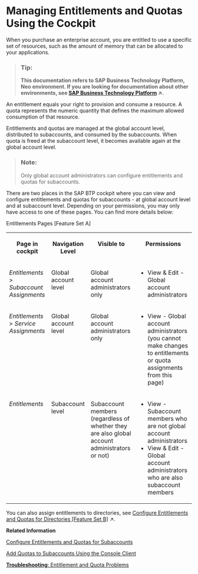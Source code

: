 <!-- copy23e9ad3fbf3f4423aeef8f915ef54846 -->

# Managing Entitlements and Quotas Using the Cockpit

When you purchase an enterprise account, you are entitled to use a specific set of resources, such as the amount of memory that can be allocated to your applications.

> ### Tip:  
> **This documentation refers to SAP Business Technology Platform, Neo environment. If you are looking for documentation about other environments, see [SAP Business Technology Platform](https://help.sap.com/viewer/65de2977205c403bbc107264b8eccf4b/Cloud/en-US/6a2c1ab5a31b4ed9a2ce17a5329e1dd8.html "SAP Business Technology Platform (SAP BTP) is an integrated offering comprised of four technology portfolios: database and data management, application development and integration, analytics, and intelligent technologies. The platform offers users the ability to turn data into business value, compose end-to-end business processes, and build and extend SAP applications quickly.") :arrow_upper_right:.**

An entitlement equals your right to provision and consume a resource. A quota represents the numeric quantity that defines the maximum allowed consumption of that resource.

Entitlements and quotas are managed at the global account level, distributed to subaccounts, and consumed by the subaccounts. When quota is freed at the subaccount level, it becomes available again at the global account level.

> ### Note:  
> Only global account administrators can configure entitlements and quotas for subaccounts.

There are two places in the SAP BTP cockpit where you can view and configure entitlements and quotas for subaccounts - at global account level and at subaccount level. Depending on your permissions, you may only have access to one of these pages. You can find more details below:

<a name="copy23e9ad3fbf3f4423aeef8f915ef54846__table_yhl_1dx_1jb"/>Entitlements Pages \[Feature Set A\]


<table>
<tr>
<th valign="top">

Page in cockpit



</th>
<th valign="top">

Navigation Level



</th>
<th valign="top">

Visible to



</th>
<th valign="top">

Permissions



</th>
</tr>
<tr>
<td valign="top">

*Entitlements* \> *Subaccount Assignments*



</td>
<td valign="top">

Global account level



</td>
<td valign="top">

Global account administrators only



</td>
<td valign="top">

-   View & Edit - Global account administrators



</td>
</tr>
<tr>
<td valign="top">

*Entitlements* \> *Service Assignments*



</td>
<td valign="top">

Global account level



</td>
<td valign="top">

Global account administrators only



</td>
<td valign="top">

-   View - Global account administrators \(you cannot make changes to entitlements or quota assignments from this page\)



</td>
</tr>
<tr>
<td valign="top">

*Entitlements*



</td>
<td valign="top">

Subaccount level



</td>
<td valign="top">

Subaccount members \(regardless of whether they are also global account administrators or not\)



</td>
<td valign="top">

-   View - Subaccount members who are not global account administrators
-   View & Edit - Global account administrators who are also subaccount members



</td>
</tr>
</table>

You can also assign entitlements to directories, see [Configure Entitlements and Quotas for Directories [Feature Set B]](https://help.sap.com/viewer/65de2977205c403bbc107264b8eccf4b/Cloud/en-US/37f8871865114f44aebee3db6ac64b72.html "Assign entitlements to directories by adding service plans and distribute the quotas available in your global account to your directories using the SAP BTP cockpit.") :arrow_upper_right:.

**Related Information**  


[Configure Entitlements and Quotas for Subaccounts](configure-entitlements-and-quotas-for-subaccounts-c90f3d5.md "Assign entitlements to subaccounts by adding service plans and distribute the quotas available in your global account to your subaccounts using the SAP BTP cockpit.")

[Add Quotas to Subaccounts Using the Console Client](add-quotas-to-subaccounts-using-the-console-client-f073eaf.md "You can use the Neo console client to add quotas to subaccounts")

[**Troubleshooting**: Entitlement and Quota Problems](https://ga.support.sap.com/dtp/viewer/index.html#/tree/2065/actions/26547:27066)

